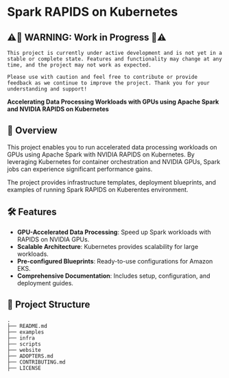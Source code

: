 # Spark RAPIDS on Kubernetes

## ⚠️🚧 WARNING: Work in Progress 🚧⚠️

    This project is currently under active development and is not yet in a stable or complete state. Features and functionality may change at any time, and the project may not work as expected.

    Please use with caution and feel free to contribute or provide feedback as we continue to improve the project. Thank you for your understanding and support!


**Accelerating Data Processing Workloads with GPUs using Apache Spark and NVIDIA RAPIDS on Kubernetes**

## 🚀 Overview

This project enables you to run accelerated data processing workloads on GPUs using Apache Spark with NVIDIA RAPIDS on Kubernetes. By leveraging Kubernetes for container orchestration and NVIDIA GPUs, Spark jobs can experience significant performance gains.

The project provides infrastructure templates, deployment blueprints, and examples of running Spark RAPIDS on Kuberentes environment.

## 🛠 Features

- **GPU-Accelerated Data Processing**: Speed up Spark workloads with RAPIDS on NVIDIA GPUs.
- **Scalable Architecture**: Kubernetes provides scalability for large workloads.
- **Pre-configured Blueprints**: Ready-to-use configurations for Amazon EKS.
- **Comprehensive Documentation**: Includes setup, configuration, and deployment guides.

## 📂 Project Structure

```
.
├── README.md
├── examples
├── infra
├── scripts
├── website
├── ADOPTERS.md
├── CONTRIBUTING.md
├── LICENSE
```
